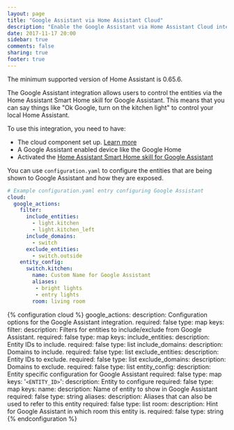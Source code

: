 ```yaml
---
layout: page
title: "Google Assistant via Home Assistant Cloud"
description: "Enable the Google Assistant via Home Assistant Cloud integration."
date: 2017-11-17 20:00
sidebar: true
comments: false
sharing: true
footer: true
---
```



<p class='note'>
The minimum supported version of Home Assistant is 0.65.6.
</p>

The Google Assistant integration allows users to control the entities via the Home Assistant Smart Home skill for Google Assistant. This means that you can say things like "Ok Google, turn on the kitchen light" to control your local Home Assistant.

To use this integration, you need to have:

 - The cloud component set up. [Learn more](/components/cloud/)
 - A Google Assistant enabled device like the Google Home
 - Activated the [Home Assistant Smart Home skill for Google Assistant](https://assistant.google.com/services/a/uid/00000091fd5fb875)

You can use `configuration.yaml` to configure the entities that are being shown to Google Assistant and how they are exposed.

```yaml
# Example configuration.yaml entry configuring Google Assistant
cloud:
  google_actions:
    filter:
      include_entities:
        - light.kitchen
        - light.kitchen_left
      include_domains:
        - switch
      exclude_entities:
        - switch.outside
    entity_config:
      switch.kitchen:
        name: Custom Name for Google Assistant
        aliases:
         - bright lights
         - entry lights
        room: living room
```

{% configuration cloud %}
google_actions:
  description: Configuration options for the Google Assistant integration.
  required: false
  type: map
  keys:
    filter:
      description: Filters for entities to include/exclude from Google Assistant.
      required: false
      type: map
      keys:
        include_entities:
          description: Entity IDs to include.
          required: false
          type: list
        include_domains:
          description: Domains to include.
          required: false
          type: list
        exclude_entities:
          description: Entity IDs to exclude.
          required: false
          type: list
        exclude_domains:
          description: Domains to exclude.
          required: false
          type: list
    entity_config:
      description: Entity specific configuration for Google Assistant
      required: false
      type: map
      keys:
        '`<ENTITY_ID>`':
          description: Entity to configure
          required: false
          type: map
          keys:
            name:
              description: Name of entity to show in Google Assistant
              required: false
              type: string
            aliases:
              description: Aliases that can also be used to refer to this entity
              required: false
              type: list
            room:
              description: Hint for Google Assistant in which room this entity is.
              required: false
              type: string
{% endconfiguration %}
